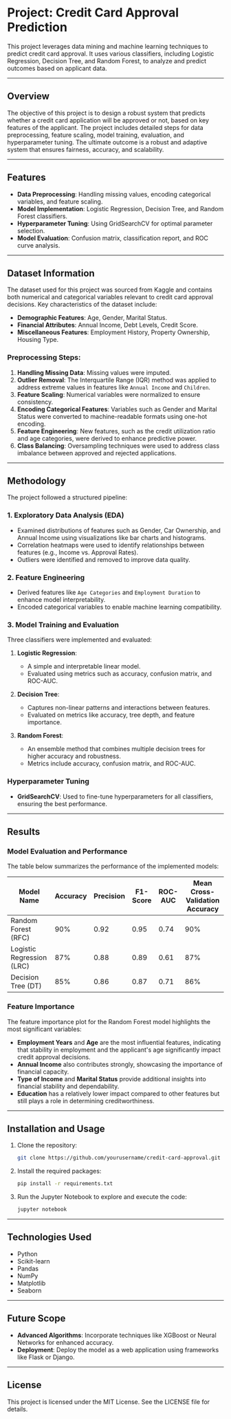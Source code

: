 # Project: Credit Card Approval Prediction

This project leverages data mining and machine learning techniques to predict credit card approval. It uses various classifiers, including Logistic Regression, Decision Tree, and Random Forest, to analyze and predict outcomes based on applicant data.

---

## Overview

The objective of this project is to design a robust system that predicts whether a credit card application will be approved or not, based on key features of the applicant. The project includes detailed steps for data preprocessing, feature scaling, model training, evaluation, and hyperparameter tuning. The ultimate outcome is a robust and adaptive system that ensures fairness, accuracy, and scalability.

---

## Features

- **Data Preprocessing**: Handling missing values, encoding categorical variables, and feature scaling.
- **Model Implementation**: Logistic Regression, Decision Tree, and Random Forest classifiers.
- **Hyperparameter Tuning**: Using GridSearchCV for optimal parameter selection.
- **Model Evaluation**: Confusion matrix, classification report, and ROC curve analysis.

---

## Dataset Information

The dataset used for this project was sourced from Kaggle and contains both numerical and categorical variables relevant to credit card approval decisions. Key characteristics of the dataset include:
- **Demographic Features**: Age, Gender, Marital Status.
- **Financial Attributes**: Annual Income, Debt Levels, Credit Score.
- **Miscellaneous Features**: Employment History, Property Ownership, Housing Type.

### Preprocessing Steps:
1. **Handling Missing Data**: Missing values were imputed.
2. **Outlier Removal**: The Interquartile Range (IQR) method was applied to address extreme values in features like `Annual Income` and `Children`.
3. **Feature Scaling**: Numerical variables were normalized to ensure consistency.
4. **Encoding Categorical Features**: Variables such as Gender and Marital Status were converted to machine-readable formats using one-hot encoding.
5. **Feature Engineering**: New features, such as the credit utilization ratio and age categories, were derived to enhance predictive power.
6. **Class Balancing**: Oversampling techniques were used to address class imbalance between approved and rejected applications.

---

## Methodology

The project followed a structured pipeline:

### 1. **Exploratory Data Analysis (EDA)**
- Examined distributions of features such as Gender, Car Ownership, and Annual Income using visualizations like bar charts and histograms.
- Correlation heatmaps were used to identify relationships between features (e.g., Income vs. Approval Rates).
- Outliers were identified and removed to improve data quality.

### 2. **Feature Engineering**
- Derived features like `Age Categories` and `Employment Duration` to enhance model interpretability.
- Encoded categorical variables to enable machine learning compatibility.

### 3. **Model Training and Evaluation**

Three classifiers were implemented and evaluated:

1. **Logistic Regression**:
   - A simple and interpretable linear model.
   - Evaluated using metrics such as accuracy, confusion matrix, and ROC-AUC.

2. **Decision Tree**:
   - Captures non-linear patterns and interactions between features.
   - Evaluated on metrics like accuracy, tree depth, and feature importance.

3. **Random Forest**:
   - An ensemble method that combines multiple decision trees for higher accuracy and robustness.
   - Metrics include accuracy, confusion matrix, and ROC-AUC.

### Hyperparameter Tuning

- **GridSearchCV**: Used to fine-tune hyperparameters for all classifiers, ensuring the best performance.

---

## Results

### Model Evaluation and Performance
The table below summarizes the performance of the implemented models:

| Model Name           | Accuracy | Precision | F1-Score | ROC-AUC | Mean Cross-Validation Accuracy |
|----------------------|----------|-----------|----------|---------|--------------------------------|
| Random Forest (RFC)  | 90%      | 0.92      | 0.95     | 0.74    | 90%                            |
| Logistic Regression (LRC) | 87%      | 0.88      | 0.89     | 0.61    | 87%                            |
| Decision Tree (DT)   | 85%      | 0.86      | 0.87     | 0.71    | 86%                            |

### Feature Importance
The feature importance plot for the Random Forest model highlights the most significant variables:

- **Employment Years** and **Age** are the most influential features, indicating that stability in employment and the applicant's age significantly impact credit approval decisions.
- **Annual Income** also contributes strongly, showcasing the importance of financial capacity.
- **Type of Income** and **Marital Status** provide additional insights into financial stability and dependability.
- **Education** has a relatively lower impact compared to other features but still plays a role in determining creditworthiness.

---

## Installation and Usage

1. Clone the repository:
   ```bash
   git clone https://github.com/yourusername/credit-card-approval.git
   ```

2. Install the required packages:
   ```bash
   pip install -r requirements.txt
   ```

3. Run the Jupyter Notebook to explore and execute the code:
   ```bash
   jupyter notebook
   ```

---

## Technologies Used

- Python
- Scikit-learn
- Pandas
- NumPy
- Matplotlib
- Seaborn

---

## Future Scope

- **Advanced Algorithms**: Incorporate techniques like XGBoost or Neural Networks for enhanced accuracy.
- **Deployment**: Deploy the model as a web application using frameworks like Flask or Django.

---

## License

This project is licensed under the MIT License. See the LICENSE file for details.



